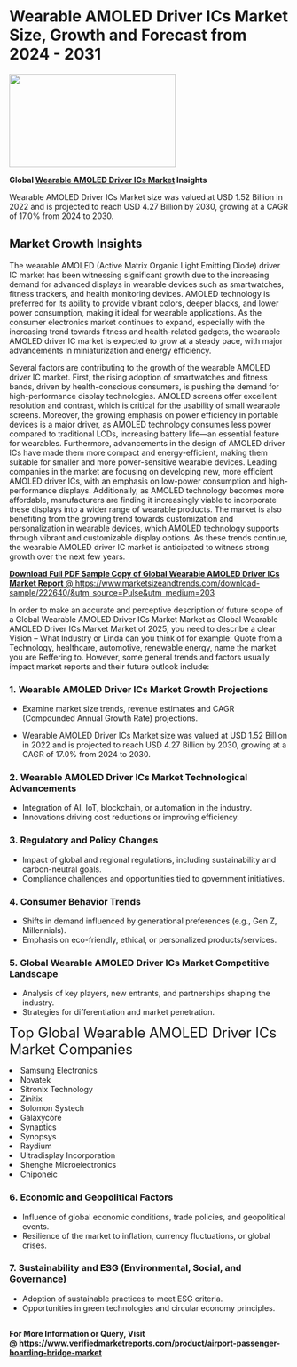 <H1>Wearable AMOLED Driver ICs Market Size, Growth and Forecast from 2024 - 2031</H1><img class="aligncenter size-medium wp-image-584254" src="https://thirdeyenews.in/wp-content/uploads/2024/09/Global-Market-Research-300x168.jpeg" alt="" width="300" height="168" /><p><strong>Global&nbsp;<a href="https://www.marketsizeandtrends.com/download-sample/222640/&amp;utm_source=Pulse&amp;utm_medium=203">Wearable AMOLED Driver ICs Market</a> Insights</strong></p><p>Wearable AMOLED Driver ICs Market size was valued at USD 1.52 Billion in 2022 and is projected to reach USD 4.27 Billion by 2030, growing at a CAGR of 17.0% from 2024 to 2030.</p><p><h2>Market Growth Insights</h2> <p>The wearable AMOLED (Active Matrix Organic Light Emitting Diode) driver IC market has been witnessing significant growth due to the increasing demand for advanced displays in wearable devices such as smartwatches, fitness trackers, and health monitoring devices. AMOLED technology is preferred for its ability to provide vibrant colors, deeper blacks, and lower power consumption, making it ideal for wearable applications. As the consumer electronics market continues to expand, especially with the increasing trend towards fitness and health-related gadgets, the wearable AMOLED driver IC market is expected to grow at a steady pace, with major advancements in miniaturization and energy efficiency.</p> <p><a href="#"></a></p> <p>Several factors are contributing to the growth of the wearable AMOLED driver IC market. First, the rising adoption of smartwatches and fitness bands, driven by health-conscious consumers, is pushing the demand for high-performance display technologies. AMOLED screens offer excellent resolution and contrast, which is critical for the usability of small wearable screens. Moreover, the growing emphasis on power efficiency in portable devices is a major driver, as AMOLED technology consumes less power compared to traditional LCDs, increasing battery life—an essential feature for wearables. Furthermore, advancements in the design of AMOLED driver ICs have made them more compact and energy-efficient, making them suitable for smaller and more power-sensitive wearable devices. Leading companies in the market are focusing on developing new, more efficient AMOLED driver ICs, with an emphasis on low-power consumption and high-performance displays. Additionally, as AMOLED technology becomes more affordable, manufacturers are finding it increasingly viable to incorporate these displays into a wider range of wearable products. The market is also benefiting from the growing trend towards customization and personalization in wearable devices, which AMOLED technology supports through vibrant and customizable display options. As these trends continue, the wearable AMOLED driver IC market is anticipated to witness strong growth over the next few years.</p> <p><a href="#"></p><p><span class=""><strong>Download Full PDF Sample Copy of Global Wearable AMOLED Driver ICs Market Report</strong> @ <a href="https://www.marketsizeandtrends.com/download-sample/222640/&amp;utm_source=Pulse&amp;utm_medium=203" target="_blank">https://www.marketsizeandtrends.com/download-sample/222640/&amp;utm_source=Pulse&amp;utm_medium=203</a></span></p><p>In order to make an accurate and perceptive description of future scope of a Global&nbsp;Wearable AMOLED Driver ICs Market Market as Global&nbsp;Wearable AMOLED Driver ICs Market Market of 2025, you need to describe a clear Vision &ndash; What Industry or Linda can you think of for example: Quote from a Technology, healthcare, automotive, renewable energy, name the market you are Reffering to. However, some general trends and factors usually impact market reports and their future outlook include:</p><h3>1.&nbsp;<strong>Wearable AMOLED Driver ICs Market Growth Projections</strong></h3><ul><li>Examine market size trends, revenue estimates and CAGR (Compounded Annual Growth Rate) projections.</li><li><p>Wearable AMOLED Driver ICs Market size was valued at USD 1.52 Billion in 2022 and is projected to reach USD 4.27 Billion by 2030, growing at a CAGR of 17.0% from 2024 to 2030.</p></li></ul><h3>2.&nbsp;<strong>Wearable AMOLED Driver ICs Market Technological Advancements</strong></h3><ul><li>Integration of AI, IoT, blockchain, or automation in the industry.</li><li>Innovations driving cost reductions or improving efficiency.</li></ul><h3>3.&nbsp;<strong>Regulatory and Policy Changes</strong></h3><ul><li>Impact of global and regional regulations, including sustainability and carbon-neutral goals.</li><li>Compliance challenges and opportunities tied to government initiatives.</li></ul><h3>4.&nbsp;<strong>Consumer Behavior Trends</strong></h3><ul><li>Shifts in demand influenced by generational preferences (e.g., Gen Z, Millennials).</li><li>Emphasis on eco-friendly, ethical, or personalized products/services.</li></ul><h3>5.&nbsp;<strong>Global Wearable AMOLED Driver ICs Market Competitive Landscape</strong></h3><ul><li>Analysis of key players, new entrants, and partnerships shaping the industry.</li><li>Strategies for differentiation and market penetration.</li></ul><p data-pm-slice="1 1 []"><span style="color: inherit; font-family: inherit; font-size: 25px;">Top Global Wearable AMOLED Driver ICs Market Companies</span></p><div class="" data-test-id=""><p><li>Samsung Electronics</li><li> Novatek</li><li> Sitronix Technology</li><li> Zinitix</li><li> Solomon Systech</li><li> Galaxycore</li><li> Synaptics</li><li> Synopsys</li><li> Raydium</li><li> Ultradisplay Incorporation</li><li> Shenghe Microelectronics</li><li> Chiponeic</li></p></div><h3>6.&nbsp;<strong>Economic and Geopolitical Factors</strong></h3><ul><li>Influence of global economic conditions, trade policies, and geopolitical events.</li><li>Resilience of the market to inflation, currency fluctuations, or global crises.</li></ul><h3>7.&nbsp;<strong>Sustainability and ESG (Environmental, Social, and Governance)</strong></h3><ul><li>Adoption of sustainable practices to meet ESG criteria.</li><li>Opportunities in green technologies and circular economy principles.</li></ul><h2><strong style="font-size: 14px;">For More Information or Query, Visit @&nbsp;</strong><a style="background-color: #ffffff; font-size: 14px;" href="https://www.marketsizeandtrends.com/report/wearable-amoled-driver-ics-market/" target="_blank">https://www.verifiedmarketreports.com/product/airport-passenger-boarding-bridge-market</a></h2>

